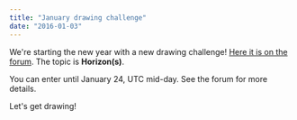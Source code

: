 ```yaml
---
title: "January drawing challenge"
date: "2016-01-03"
---
```


We're starting the new year with a new drawing challenge! [Here it is on the forum](https://forum.kde.org/viewtopic.php?f=277&t=130346&p=348616). The topic is **Horizon(s)**.

You can enter until January 24, UTC mid-day. See the forum for more details.

Let's get drawing!
